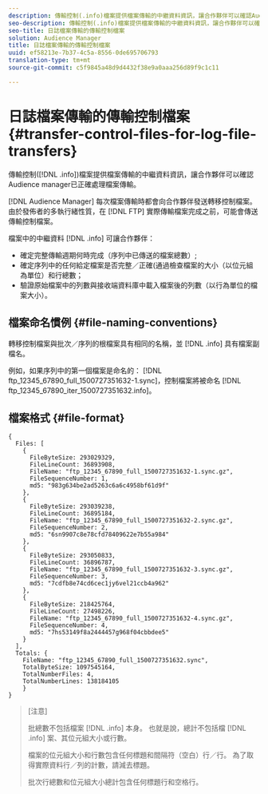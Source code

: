 ```yaml
---
description: 傳輸控制(.info)檔案提供檔案傳輸的中繼資料資訊，讓合作夥伴可以確認Audience manager已正確處理檔案傳輸。
seo-description: 傳輸控制(.info)檔案提供檔案傳輸的中繼資料資訊，讓合作夥伴可以確認Audience manager已正確處理檔案傳輸。
seo-title: 日誌檔案傳輸的傳輸控制檔案
solution: Audience Manager
title: 日誌檔案傳輸的傳輸控制檔案
uuid: ef58213e-7b37-4c5a-8556-0de695706793
translation-type: tm+mt
source-git-commit: c5f9845a48d9d4432f38e9a0aaa256d89f9c1c11

---
```



# 日誌檔案傳輸的傳輸控制檔案 {#transfer-control-files-for-log-file-transfers}

傳輸控制([!DNL .info])檔案提供檔案傳輸的中繼資料資訊，讓合作夥伴可以確認Audience manager已正確處理檔案傳輸。

[!DNL Audience Manager] 每次檔案傳輸時都會向合作夥伴發送轉移控制檔案。 由於發佈者的多執行緒性質，在 [!DNL FTP] 實際傳輸檔案完成之前，可能會傳送傳輸控制檔案。

檔案中的中繼資料 [!DNL .info] 可讓合作夥伴：

* 確定完整傳輸週期何時完成（序列中已傳送的檔案總數）;
* 確定序列中的任何給定檔案是否完整／正確(通過檢查檔案的大小（以位元組為單位）和行總數；
* 驗證原始檔案中的列數與接收端資料庫中載入檔案後的列數（以行為單位的檔案大小）。

## 檔案命名慣例 {#file-naming-conventions}

轉移控制檔案與批次／序列的根檔案具有相同的名稱，並 [!DNL .info] 具有檔案副檔名。

例如，如果序列中的第一個檔案是命名的： [!DNL ftp_12345_67890_full_1500727351632-1.sync]，控制檔案將被命名 [!DNL ftp_12345_67890_iter_1500727351632.info]。

## 檔案格式 {#file-format}

```
{
  Files: [
    {
      FileByteSize: 293029329,
      FileLineCount: 36893908,
      FileName: "ftp_12345_67890_full_1500727351632-1.sync.gz",
      FileSequenceNumber: 1,
      md5: "983g634be2ad5263c6a6c4958bf61d9f"
    },
    {
      FileByteSize: 293039238,
      FileLineCount: 36895184,
      FileName: "ftp_12345_67890_full_1500727351632-2.sync.gz",
      FileSequenceNumber: 2,
      md5: "6sn9907c8e78cfd78409622e7b55a984"
    },
    {
      FileByteSize: 293050833,
      FileLineCount: 36896787,
      FileName: "ftp_12345_67890_full_1500727351632-3.sync.gz",
      FileSequenceNumber: 3,
      md5: "7cdfb8e74cd6cec1jy6vel21ccb4a962"
    },
    {
      FileByteSize: 218425764,
      FileLineCount: 27498226,
      FileName: "ftp_12345_67890_full_1500727351632-4.sync.gz",
      FileSequenceNumber: 4,
      md5: "7hs53149f8a2444457g968f04cbbdee5"
    }
  ],
  Totals: {
    FileName: "ftp_12345_67890_full_1500727351632.sync",
    TotalByteSize: 1097545164,
    TotalNumberFiles: 4,
    TotalNumberLines: 138184105
    }
}
```

>[注意]
>
> 批總數不包括檔案 [!DNL .info] 本身。 也就是說，總計不包括檔 [!DNL .info] 案、其位元組大小或行數。
>
> 檔案的位元組大小和行數包含任何標題和間隔符（空白）行／行。 為了取得實際資料行／列的計數，請減去標題。
>
> 批次行總數和位元組大小總計包含任何標題行和空格行。